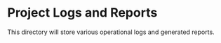 # Project Logs and Reports
This directory will store various operational logs and generated reports.
